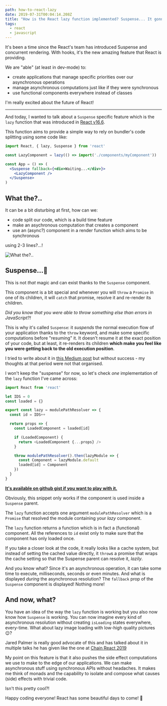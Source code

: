 ```yaml
---
path: how-to-react-lazy
date: 2019-07-31T00:04:14.208Z
title: "How is the React lazy function implemented? Suspense... It gonna be short \U0001F609"
tags:
  - react
  - javascript
---
```


It's been a time since the React's team has introduced Suspense and concurrent rendering. With hooks, it's the new amazing feature that React is providing.

We are "able" (at least in dev-mode) to:

- create applications that manage specific priorities over our asynchronous operations
- manage asynchronous computations just like if they were synchronous
- use functional components everywhere instead of classes

I'm really excited about the future of React!

---

And today, I wanted to talk about a `Suspense` specific feature which is the `lazy` function that was introduced in [React v16.6](https://reactjs.org/blog/2018/10/23/react-v-16-6.html).

This function aims to provide a simple way to rely on bundler's code splitting using some code like:

```jsx
import React, { lazy, Suspense } from 'react'

const LazyComponent = lazy(() => import('./components/myComponent'))

const App = () => (
  <Suspense fallback={<div>Waiting...</div>}>
    <LazyComponent />
  </Suspense>
)
```

## What the?..

It can be a bit disturbing at first, how can we:

- code split our code, which is a build time feature
- make an asychronous computation that creates a component
- use an (async?) component in a render function which aims to be synchronous

using 2-3 lines?...!

![What the?..](https://media.giphy.com/media/Vfie0DJryAde8/giphy.gif)

## Suspense...🤯

This is not _that_ magic and can exist thanks to the `Suspense` component.

This component is a bit special and whenever you will `throw` a `Promise` in one of its children, it will `catch` that promise, resolve it and re-render its children.

_Did you know that you were able to throw something else than errors in JavaScript?!_

This is why it's called `Suspense`: it _suspends_ the normal execution flow of your application thanks to the `throw` keyword, and make some specific computations before "resuming" it. It doesn't resume it at the exact position of your code, but at least, it re-renders its children **which make you feel like you were getting back to the old execution position**.

I tried to write about it in [this Medium post](https://medium.com/free-code-camp/react-cache-time-slicing-and-fetching-with-a-synchronous-api-2a57dc9c2e6d) but without success - my thoughts at that period were not that organised.

I won't keep the "suspense" for now, so let's check _one_ implementation of the `lazy` function I've came across:

```js
import React from 'react'

let IDS = 0
const loaded = {}

export const lazy = modulePathResolver => {
  const id = IDS++

  return props => {
    const LoadedComponent = loaded[id]

    if (LoadedComponent) {
      return <LoadedComponent {...props} />
    }

    throw modulePathResolver().then(lazyModule => {
      const Component = lazyModule.default
      loaded[id] = Component
    })
  }
}
```

**[It's available on github gist if you want to play with it.](https://gist.github.com/mfrachet/a04cc57a500de85170e2ade4b9406305)**

Obviously, this snippet only works if the component is used inside a `Suspense` parent.

The `lazy` function accepts one argument `modulePathResolver` which is a `Promise` that resolved the module containing your _lazy_ component.

The `lazy` function returns a function which is in fact a (functional) component. All the references to `id` exist only to make sure that the component has only loaded once.

If you take a closer look at the code, it really looks like a cache system, but instead of setting the cached value directly, it `throw`s a promise that wraps the cache setting so that the Suspense parent can resolve it, _lazily_.

And you know what? Since it's an asynchronous operation, it can take some time to execute, milliseconds, seconds or even minutes. And what is displayed _during_ the asynchronous resolution? The `fallback` prop of the `Suspense` component is displayed! Nothing more!

## And now, what?

You have an idea of the way the `lazy` function is working but you also now know how `Suspense` is working. You can now imagine every kind of asynchronous resolution without creating `isLoading` states everywhere, every-time. What about lazy image loading with low-high quality pictures 😉?

Jared Palmer is really good advocate of this and has talked about it in multiple talks he has given like the one at [Chain React 2019](https://www.youtube.com/watch?v=u_0ZMiQZr0k)

My point on this feature is that it also pushes the side effect computations we use to make to the edge of our applications. We can make asynchronous stuff using synchronous APIs without headaches. It makes me think of monads and the capability to isolate and compose what causes (side) effects with trivial code.

Isn't this pretty cool?!

Happy coding everyone! React has some beautiful days to come! 🚀
